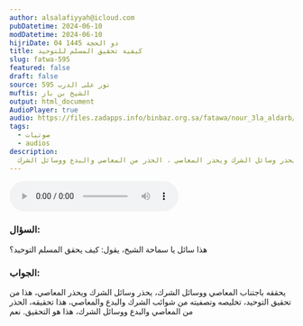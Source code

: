 ```yaml
---
author: alsalafiyyah@icloud.com
pubDatetime: 2024-06-10
modDatetime: 2024-06-10
hijriDate: 04 ذو الحجة 1445
title: كيفية تحقيق المسلم للتوحيد
slug: fatwa-595
featured: false
draft: false
source: نور على الدرب 595
muftis: الشيخ بن باز
output: html_document
AudioPlayer: true
audio: https://files.zadapps.info/binbaz.org.sa/fatawa/nour_3la_aldarb/nour_595/59520.mp3
tags:
  - صوتيات
  - audios
description:
  يحققه باجتناب المعاصي ووسائل الشرك، يحذر وسائل الشرك ويحذر المعاصي ، الحذر من المعاصي والبدع ووسائل الشرك
---
```


<audio controls>
 <source src="https://files.zadapps.info/binbaz.org.sa/fatawa/nour_3la_aldarb/nour_595/59520.mp3" type="audio/mpeg"/><p>لا يدعم متصفحك عنصر الصوت</p>
</audio>


### السؤال:
هذا سائل يا سماحة الشيخ، يقول: كيف يحقق المسلم التوحيد؟

### الجواب:
يحققه باجتناب المعاصي ووسائل الشرك، يحذر وسائل الشرك ويحذر المعاصي، هذا من تحقيق التوحيد، تخليصه وتصفيته من شوائب الشرك والبدع والمعاصي، هذا تحقيقه، الحذر من المعاصي والبدع ووسائل الشرك، هذا هو التحقيق. نعم


